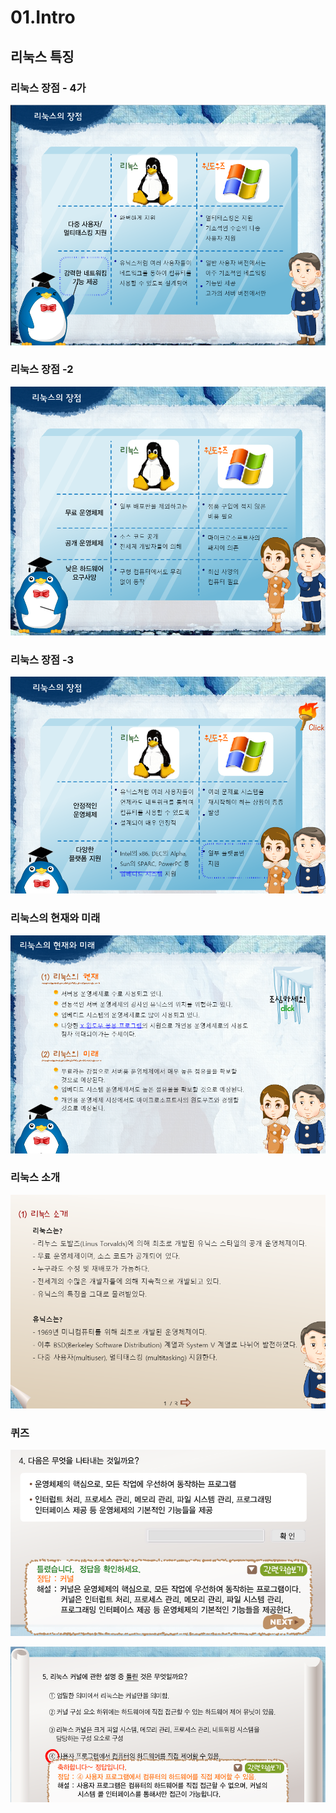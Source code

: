 # 01.Intro



## 리눅스 특징

###  리눅스 장점 - 4가

![](../../../.gitbook/assets/image%20%28581%29.png)

### 리눅스 장점 -2

![](../../../.gitbook/assets/image%20%28578%29.png)

### 리눅스 장점 -3

![](../../../.gitbook/assets/image%20%28577%29.png)



###  리눅스의 현재와 미래 

![](../../../.gitbook/assets/image%20%28594%29.png)



### 리눅스 소개 

![](../../../.gitbook/assets/image%20%28593%29.png)



### 퀴즈 

![](../../../.gitbook/assets/image%20%28602%29.png)

![](../../../.gitbook/assets/image%20%28588%29.png)

